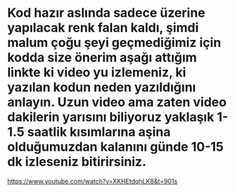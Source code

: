 # Kod hazır aslında sadece üzerine yapılacak renk falan kaldı, şimdi malum çoğu şeyi geçmediğimiz için kodda size önerim aşağı attığım linkte ki video yu izlemeniz, ki yazılan kodun neden yazıldığını anlayın. Uzun video ama zaten video dakilerin yarısını biliyoruz yaklaşık 1-1.5 saatlik kısımlarına aşina olduğumuzdan kalanını günde 10-15 dk izleseniz bitirirsiniz.


https://www.youtube.com/watch?v=XKHEtdqhLK8&t=901s    
 
